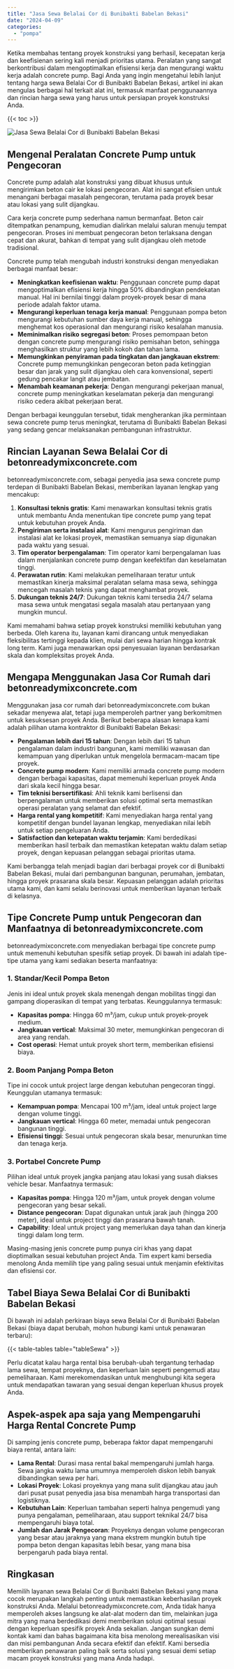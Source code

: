 ```yaml
---
title: "Jasa Sewa Belalai Cor di Bunibakti Babelan Bekasi"
date: "2024-04-09"
categories: 
  - "pompa"
---
```


Ketika membahas tentang proyek konstruksi yang berhasil, kecepatan kerja dan keefisienan sering kali menjadi prioritas utama. Peralatan yang sangat berkontribusi dalam mengoptimalkan efisiensi kerja dan mengurangi waktu kerja adalah concrete pump. Bagi Anda yang ingin mengetahui lebih lanjut tentang harga sewa Belalai Cor di Bunibakti Babelan Bekasi, artikel ini akan mengulas berbagai hal terkait alat ini, termasuk manfaat penggunaannya dan rincian harga sewa yang harus untuk persiapan proyek konstruksi Anda.

{{< toc >}}

![Jasa Sewa Belalai Cor di Bunibakti Babelan Bekasi](https://betoncor8.github.io/pump/concrete-pump%20(11).png)

## Mengenal Peralatan Concrete Pump untuk Pengecoran

Concrete pump adalah alat konstruksi yang dibuat khusus untuk mengirimkan beton cair ke lokasi pengecoran. Alat ini sangat efisien untuk menangani berbagai masalah pengecoran, terutama pada proyek besar atau lokasi yang sulit dijangkau.

Cara kerja concrete pump sederhana namun bermanfaat. Beton cair ditempatkan penampung, kemudian dialirkan melalui saluran menuju tempat pengecoran. Proses ini membuat pengecoran beton terlaksana dengan cepat dan akurat, bahkan di tempat yang sulit dijangkau oleh metode tradisional.

Concrete pump telah mengubah industri konstruksi dengan menyediakan berbagai manfaat besar:

- **Meningkatkan keefisienan waktu**: Penggunaan concrete pump dapat mengoptimalkan efisiensi kerja hingga 50% dibandingkan pendekatan manual. Hal ini bernilai tinggi dalam proyek-proyek besar di mana periode adalah faktor utama.
- **Mengurangi keperluan tenaga kerja manual**: Penggunaan pompa beton mengurangi kebutuhan sumber daya kerja manual, sehingga menghemat kos operasional dan mengurangi risiko kesalahan manusia.
- **Meminimalkan risiko segregasi beton**: Proses pemompaan beton dengan concrete pump mengurangi risiko pemisahan beton, sehingga menghasilkan struktur yang lebih kokoh dan tahan lama.
- **Memungkinkan penyiraman pada tingkatan dan jangkauan ekstrem**: Concrete pump memungkinkan pengecoran beton pada ketinggian besar dan jarak yang sulit dijangkau oleh cara konvensional, seperti gedung pencakar langit atau jembatan.
- **Menambah keamanan pekerja**: Dengan mengurangi pekerjaan manual, concrete pump meningkatkan keselamatan pekerja dan mengurangi risiko cedera akibat pekerjaan berat.

Dengan berbagai keunggulan tersebut, tidak mengherankan jika permintaan sewa concrete pump terus meningkat, terutama di Bunibakti Babelan Bekasi yang sedang gencar melaksanakan pembangunan infrastruktur.

## Rincian Layanan Sewa Belalai Cor di betonreadymixconcrete.com

betonreadymixconcrete.com, sebagai penyedia jasa sewa concrete pump terdepan di Bunibakti Babelan Bekasi, memberikan layanan lengkap yang mencakup:

1. **Konsultasi teknis gratis**: Kami menawarkan konsultasi teknis gratis untuk membantu Anda menentukan tipe concrete pump yang tepat untuk kebutuhan proyek Anda.
2. **Pengiriman serta instalasi alat**: Kami mengurus pengiriman dan instalasi alat ke lokasi proyek, memastikan semuanya siap digunakan pada waktu yang sesuai.
3. **Tim operator berpengalaman**: Tim operator kami berpengalaman luas dalam menjalankan concrete pump dengan keefektifan dan keselamatan tinggi.
4. **Perawatan rutin**: Kami melakukan pemeliharaan teratur untuk memastikan kinerja maksimal peralatan selama masa sewa, sehingga mencegah masalah teknis yang dapat menghambat proyek.
5. **Dukungan teknis 24/7**: Dukungan teknis kami tersedia 24/7 selama masa sewa untuk mengatasi segala masalah atau pertanyaan yang mungkin muncul.

Kami memahami bahwa setiap proyek konstruksi memiliki kebutuhan yang berbeda. Oleh karena itu, layanan kami dirancang untuk menyediakan fleksibilitas tertinggi kepada klien, mulai dari sewa harian hingga kontrak long term. Kami juga menawarkan opsi penyesuaian layanan berdasarkan skala dan kompleksitas proyek Anda.

## Mengapa Menggunakan Jasa Cor Rumah dari betonreadymixconcrete.com

Menggunakan jasa cor rumah dari betonreadymixconcrete.com bukan sekadar menyewa alat, tetapi juga memperoleh partner yang berkomitmen untuk kesuksesan proyek Anda. Berikut beberapa alasan kenapa kami adalah pilihan utama kontraktor di Bunibakti Babelan Bekasi:

- **Pengalaman lebih dari 15 tahun**: Dengan lebih dari 15 tahun pengalaman dalam industri bangunan, kami memiliki wawasan dan kemampuan yang diperlukan untuk mengelola bermacam-macam tipe proyek.
- **Concrete pump modern**: Kami memiliki armada concrete pump modern dengan berbagai kapasitas, dapat memenuhi keperluan proyek Anda dari skala kecil hingga besar.
- **Tim teknisi bersertifikasi**: Ahli teknik kami berlisensi dan berpengalaman untuk memberikan solusi optimal serta memastikan operasi peralatan yang selamat dan efektif.
- **Harga rental yang kompetitif**: Kami menyediakan harga rental yang kompetitif dengan bundel layanan lengkap, menyediakan nilai lebih untuk setiap pengeluaran Anda.
- **Satisfaction dan ketepatan waktu terjamin**: Kami berdedikasi memberikan hasil terbaik dan memastikan ketepatan waktu dalam setiap proyek, dengan kepuasan pelanggan sebagai prioritas utama.

Kami berbangga telah menjadi bagian dari berbagai proyek cor di Bunibakti Babelan Bekasi, mulai dari pembangunan bangunan, perumahan, jembatan, hingga proyek prasarana skala besar. Kepuasan pelanggan adalah prioritas utama kami, dan kami selalu berinovasi untuk memberikan layanan terbaik di kelasnya.

## Tipe Concrete Pump untuk Pengecoran dan Manfaatnya di betonreadymixconcrete.com

betonreadymixconcrete.com menyediakan berbagai tipe concrete pump untuk memenuhi kebutuhan spesifik setiap proyek. Di bawah ini adalah tipe-tipe utama yang kami sediakan beserta manfaatnya:

### 1\. Standar/Kecil Pompa Beton

Jenis ini ideal untuk proyek skala menengah dengan mobilitas tinggi dan gampang dioperasikan di tempat yang terbatas. Keunggulannya termasuk:

- **Kapasitas pompa**: Hingga 60 m³/jam, cukup untuk proyek-proyek medium.
- **Jangkauan vertical**: Maksimal 30 meter, memungkinkan pengecoran di area yang rendah.
- **Cost operasi**: Hemat untuk proyek short term, memberikan efisiensi biaya.

### 2\. Boom Panjang Pompa Beton

Tipe ini cocok untuk project large dengan kebutuhan pengecoran tinggi. Keunggulan utamanya termasuk:

- **Kemampuan pompa**: Mencapai 100 m³/jam, ideal untuk project large dengan volume tinggi.
- **Jangkauan vertical**: Hingga 60 meter, memadai untuk pengecoran bangunan tinggi.
- **Efisiensi tinggi**: Sesuai untuk pengecoran skala besar, menurunkan time dan tenaga kerja.

### 3\. Portabel Concrete Pump

Pilihan ideal untuk proyek jangka panjang atau lokasi yang susah diakses vehicle besar. Manfaatnya termasuk:

- **Kapasitas pompa**: Hingga 120 m³/jam, untuk proyek dengan volume pengecoran yang besar sekali.
- **Distance pengecoran**: Dapat digunakan untuk jarak jauh (hingga 200 meter), ideal untuk project tinggi dan prasarana bawah tanah.
- **Capability**: Ideal untuk project yang memerlukan daya tahan dan kinerja tinggi dalam long term.

Masing-masing jenis concrete pump punya ciri khas yang dapat dioptimalkan sesuai kebutuhan project Anda. Tim expert kami bersedia menolong Anda memilih tipe yang paling sesuai untuk menjamin efektivitas dan efisiensi cor.

## Tabel Biaya Sewa Belalai Cor di Bunibakti Babelan Bekasi

Di bawah ini adalah perkiraan biaya sewa Belalai Cor di Bunibakti Babelan Bekasi (biaya dapat berubah, mohon hubungi kami untuk penawaran terbaru):

{{< table-tables table="tableSewa" >}}

Perlu dicatat kalau harga rental bisa berubah-ubah tergantung terhadap lama sewa, tempat proyeknya, dan keperluan lain seperti pengemudi atau pemeliharaan. Kami merekomendasikan untuk menghubungi kita segera untuk mendapatkan tawaran yang sesuai dengan keperluan khusus proyek Anda.

## Aspek-aspek apa saja yang Mempengaruhi Harga Rental Concrete Pump

Di samping jenis concrete pump, beberapa faktor dapat mempengaruhi biaya rental, antara lain:

- **Lama Rental**: Durasi masa rental bakal mempengaruhi jumlah harga. Sewa jangka waktu lama umumnya memperoleh diskon lebih banyak dibandingkan sewa per hari.
- **Lokasi Proyek**: Lokasi proyeknya yang mana sulit dijangkau atau jauh dari pusat pusat penyedia jasa bisa menambah harga transportasi dan logistiknya.
- **Kebutuhan Lain**: Keperluan tambahan seperti halnya pengemudi yang punya pengalaman, pemeliharaan, atau support teknikal 24/7 bisa mempengaruhi biaya total.
- **Jumlah dan Jarak Pengecoran**: Proyeknya dengan volume pengecoran yang besar atau jaraknya yang mana ekstrem mungkin butuh tipe pompa beton dengan kapasitas lebih besar, yang mana bisa berpengaruh pada biaya rental.

## Ringkasan

Memilih layanan sewa Belalai Cor di Bunibakti Babelan Bekasi yang mana cocok merupakan langkah penting untuk memastikan keberhasilan proyek konstruksi Anda. Melalui betonreadymixconcrete.com, Anda tidak hanya memperoleh akses langsung ke alat-alat modern dan tim, melainkan juga mitra yang mana berdedikasi demi memberikan solusi optimal sesuai dengan keperluan spesifik proyek Anda sekalian. Jangan sungkan demi kontak kami dan bahas bagaimana kita bisa menolong merealisasikan visi dan misi pembangunan Anda secara efektif dan efektif. Kami bersedia memberikan penawaran paling baik serta solusi yang sesuai demi setiap macam proyek konstruksi yang mana Anda hadapi.
